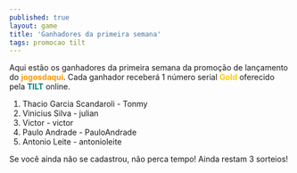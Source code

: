 ```yaml
---
published: true
layout: game
title: 'Ganhadores da primeira semana'
tags: promocao tilt
---
```

Aqui estão os ganhadores da primeira semana da promoção de lançamento do <span style="font-weight: bold; color: #ff9900;">jogosdaqui</span>. Cada ganhador receberá 1 número serial <span style="font-weight: bold; color: #ffcc00;">Gold</span> oferecido pela <span style="font-weight: bold; color: #008080;">TILT</span> online.

<ol style="text-align: justify;">
	<li>Thacio Garcia Scandaroli - Tonmy</li>
	<li>Vinicius Silva - julian</li>
	<li>Victor - victor</li>
	<li>Paulo Andrade - PauloAndrade</li>
	<li>Antonio Leite - antonioleite</li>
</ol>
Se você ainda não se cadastrou, não perca tempo! Ainda restam 3 sorteios!
